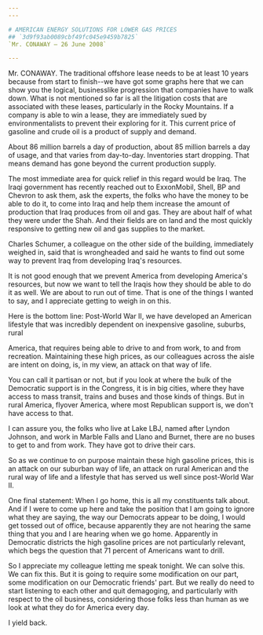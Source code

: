 ```yaml
---
---

# AMERICAN ENERGY SOLUTIONS FOR LOWER GAS PRICES
## `3d9f93ab0089cbf49fc045e9459b7825`
`Mr. CONAWAY — 26 June 2008`

---
```



Mr. CONAWAY. The traditional offshore lease needs to be at least 10 
years because from start to finish--we have got some graphs here that 
we can show you the logical, businesslike progression that companies 
have to walk down. What is not mentioned so far is all the litigation 
costs that are associated with these leases, particularly in the Rocky 
Mountains. If a company is able to win a lease, they are immediately 
sued by environmentalists to prevent their exploring for it. This 
current price of gasoline and crude oil is a product of supply and 
demand.



About 86 million barrels a day of production, about 85 million 
barrels a day of usage, and that varies from day-to-day. Inventories 
start dropping. That means demand has gone beyond the current 
production supply.

The most immediate area for quick relief in this regard would be 
Iraq. The Iraqi government has recently reached out to ExxonMobil, 
Shell, BP and Chevron to ask them, ask the experts, the folks who have 
the money to be able to do it, to come into Iraq and help them increase 
the amount of production that Iraq produces from oil and gas. They are 
about half of what they were under the Shah. And their fields are on 
land and the most quickly responsive to getting new oil and gas 
supplies to the market.

Charles Schumer, a colleague on the other side of the building, 
immediately weighed in, said that is wrongheaded and said he wants to 
find out some way to prevent Iraq from developing Iraq's resources.

It is not good enough that we prevent America from developing 
America's resources, but now we want to tell the Iraqis how they should 
be able to do it as well. We are about to run out of time. That is one 
of the things I wanted to say, and I appreciate getting to weigh in on 
this.

Here is the bottom line: Post-World War II, we have developed an 
American lifestyle that was incredibly dependent on inexpensive 
gasoline, suburbs, rural


America, that requires being able to drive to and from work, to and 
from recreation. Maintaining these high prices, as our colleagues 
across the aisle are intent on doing, is, in my view, an attack on that 
way of life.

You can call it partisan or not, but if you look at where the bulk of 
the Democratic support is in the Congress, it is in big cities, where 
they have access to mass transit, trains and buses and those kinds of 
things. But in rural America, flyover America, where most Republican 
support is, we don't have access to that.

I can assure you, the folks who live at Lake LBJ, named after Lyndon 
Johnson, and work in Marble Falls and Llano and Burnet, there are no 
buses to get to and from work. They have got to drive their cars.

So as we continue to on purpose maintain these high gasoline prices, 
this is an attack on our suburban way of life, an attack on rural 
American and the rural way of life and a lifestyle that has served us 
well since post-World War II.

One final statement: When I go home, this is all my constituents talk 
about. And if I were to come up here and take the position that I am 
going to ignore what they are saying, the way our Democrats appear to 
be doing, I would get tossed out of office, because apparently they are 
not hearing the same thing that you and I are hearing when we go home. 
Apparently in Democratic districts the high gasoline prices are not 
particularly relevant, which begs the question that 71 percent of 
Americans want to drill.

So I appreciate my colleague letting me speak tonight. We can solve 
this. We can fix this. But it is going to require some modification on 
our part, some modification on our Democratic friends' part. But we 
really do need to start listening to each other and quit demagoging, 
and particularly with respect to the oil business, considering those 
folks less than human as we look at what they do for America every day.

I yield back.